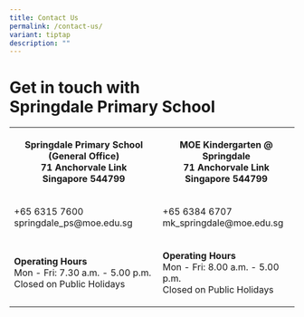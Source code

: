 ```yaml
---
title: Contact Us
permalink: /contact-us/
variant: tiptap
description: ""
---
```

<h1>Get in touch with <br><strong>Springdale Primary School</strong></h1>
<p></p>
<table style="minWidth: 50px">
<colgroup>
<col>
<col>
</colgroup>
<tbody>
<tr>
<th rowspan="1" colspan="1">
<p>Springdale Primary School (General Office)
<br>71 Anchorvale Link
<br>Singapore 544799</p>
</th>
<th rowspan="1" colspan="1">
<p>MOE Kindergarten @ Springdale
<br>71 Anchorvale Link
<br>Singapore 544799</p>
</th>
</tr>
<tr>
<td rowspan="1" colspan="1">
<p>+65 6315 7600
<br>springdale_ps@moe.edu.sg</p>
</td>
<td rowspan="1" colspan="1">
<p>+65 6384 6707
<br>mk_springdale@moe.edu.sg</p>
</td>
</tr>
<tr>
<td rowspan="1" colspan="1">
<p><strong>Operating Hours</strong>
<br>Mon - Fri:&nbsp;7.30 a.m. - 5.00 p.m.
<br>Closed on Public Holidays</p>
</td>
<td rowspan="1" colspan="1">
<p><strong>Operating Hours</strong>
<br>Mon - Fri:&nbsp;8.00 a.m. - 5.00 p.m.
<br>Closed on Public Holidays</p>
</td>
</tr>
</tbody>
</table>
<p>
<br>
</p>